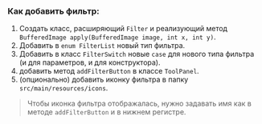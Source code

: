 ### Как добавить фильтр:
1. Создать класс, расширяющий `Filter` и реализующий метод `BufferedImage apply(BufferedImage image, int x, int y)`.
2. Добавить в `enum FilterList` новый тип фильтра.
3. Добавить в класс `FilterSwitch` новые `case` для нового типа фильтра (и для параметров, и для конструктора).
4. добавить метод `addFilterButton` в классе `ToolPanel`.
5. (опционально) добавить иконку фильтра в папку `src/main/resources/icons`.

> Чтобы иконка фильтра отображалась, нужно задавать имя как в методе `addFilterButton` и в нижнем регистре.

